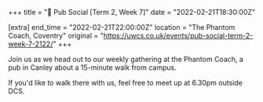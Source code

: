 +++
title = "🍔 Pub Social [Term 2, Week 7]"
date = "2022-02-21T18:30:00Z"

[extra]
end_time = "2022-02-21T22:00:00Z"
location = "The Phantom Coach, Coventry"
original = "https://uwcs.co.uk/events/pub-social-term-2-week-7-2122/"
+++

Join us as we head out to our weekly gathering at the Phantom Coach, a pub in Canley about a 15-minute walk from campus.

If you'd like to walk there with us, feel free to meet up at 6.30pm outside DCS.

